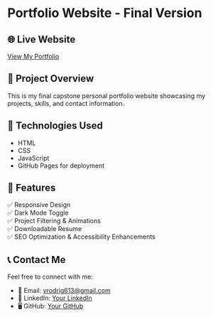 # Portfolio Website - Final Version 

## 🌐 Live Website  
[View My Portfolio](https://github.com/vrodrig613/MyPortfolio_Site.git)  

## 📌 Project Overview  
This is my final capstone personal portfolio website showcasing my projects, skills, and contact information.  

## 🔧 Technologies Used  
- HTML  
- CSS  
- JavaScript  
- GitHub Pages for deployment  

## 🚀 Features  
✅ Responsive Design  
✅ Dark Mode Toggle  
✅ Project Filtering & Animations  
✅ Downloadable Resume  
✅ SEO Optimization & Accessibility Enhancements  

## 📞 Contact Me  
Feel free to connect with me:  
- 📧 Email: vrodrig613@gmail.com  
- 🔗 LinkedIn: [Your LinkedIn](https://linkedin.com/in/vicente-rodriguez-mis)  
- 🖥️ GitHub: [Your GitHub](https://github.com/vrodrig613)  
